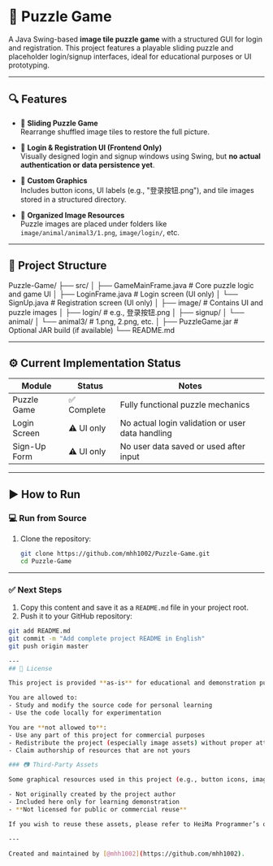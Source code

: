 # 🧩 Puzzle Game

A Java Swing-based **image tile puzzle game** with a structured GUI for login and registration. This project features a playable sliding puzzle and placeholder login/signup interfaces, ideal for educational purposes or UI prototyping.

---

## 🔍 Features

- 🧩 **Sliding Puzzle Game**  
  Rearrange shuffled image tiles to restore the full picture.

- 👤 **Login & Registration UI (Frontend Only)**  
  Visually designed login and signup windows using Swing, but **no actual authentication or data persistence yet**.

- 🎨 **Custom Graphics**  
  Includes button icons, UI labels (e.g., "登录按钮.png"), and tile images stored in a structured directory.

- 📁 **Organized Image Resources**  
  Puzzle images are placed under folders like `image/animal/animal3/1.png`, `image/login/`, etc.

---

## 📁 Project Structure

Puzzle-Game/
├── src/
│ ├── GameMainFrame.java # Core puzzle logic and game UI
│ ├── LoginFrame.java # Login screen (UI only)
│ └── SignUp.java # Registration screen (UI only)
│
├── image/ # Contains UI and puzzle images
│ ├── login/ # e.g., 登录按钮.png
│ ├── signup/
│ └── animal/
│ └── animal3/ # 1.png, 2.png, etc.
│
├── PuzzleGame.jar # Optional JAR build (if available)
└── README.md

---

## ⚙️ Current Implementation Status

| Module       | Status     | Notes                                               |
|--------------|------------|-----------------------------------------------------|
| Puzzle Game  | ✅ Complete | Fully functional puzzle mechanics                   |
| Login Screen | ⚠️ UI only | No actual login validation or user data handling    |
| Sign-Up Form | ⚠️ UI only | No user data saved or used after input              |

---

## ▶️ How to Run

### 💻 Run from Source

1. Clone the repository:
   ```bash
   git clone https://github.com/mhh1002/Puzzle-Game.git
   cd Puzzle-Game

---

### ✅ Next Steps

1. Copy this content and save it as a `README.md` file in your project root.
2. Push it to your GitHub repository:

```bash
git add README.md
git commit -m "Add complete project README in English"
git push origin master

---
## 📄 License

This project is provided **as-is** for educational and demonstration purposes only.

You are allowed to:
- Study and modify the source code for personal learning
- Use the code locally for experimentation

You are **not allowed to**:
- Use any part of this project for commercial purposes
- Redistribute the project (especially image assets) without proper attribution or permission
- Claim authorship of resources that are not yours

### 📷 Third-Party Assets

Some graphical resources used in this project (e.g., button icons, images) are sourced from the **HeiMa Programmer (黑马程序员)** teaching materials. These assets are:

- Not originally created by the project author
- Included here only for learning demonstration
- **Not licensed for public or commercial reuse**

If you wish to reuse these assets, please refer to HeiMa Programmer’s official policies or replace them with your own.

---

Created and maintained by [@mhh1002](https://github.com/mhh1002).

